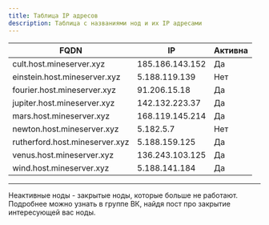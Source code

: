 ```yaml
---
title: Таблица IP адресов
description: Таблица с названиями нод и их IP адресами 
---
```


| FQDN                           | IP              | Активна |
|--------------------------------|-----------------|---------|
| cult.host.mineserver.xyz       | 185.186.143.152 | Да      |
| einstein.host.mineserver.xyz   | 5.188.119.139   | Нет     |
| fourier.host.mineserver.xyz    | 91.206.15.18    | Да      |
| jupiter.host.mineserver.xyz    | 142.132.223.37  | Да      |
| mars.host.mineserver.xyz       | 168.119.145.214 | Да      |
| newton.host.mineserver.xyz     | 5.182.5.7       | Нет     |
| rutherford.host.mineserver.xyz | 5.188.159.125   | Да      |
| venus.host.mineserver.xyz      | 136.243.103.125 | Да      |
| wind.host.mineserver.xyz       | 5.188.141.184   | Да      |

---

Неактивные ноды - закрытые ноды, которые больше не работают.
Подробнее можно узнать в группе ВК, найдя пост про закрытие интересующей вас ноды.
